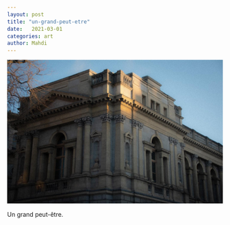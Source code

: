 ```yaml
---
layout: post
title: "un-grand-peut-etre"
date:   2021-03-01
categories: art
author: Mahdi
---
```


![un-grand-peut-etre](/img/arts/un-grand-peut-etre.jpg)

<span class='image-details'>
Un grand peut-être.
</span>
